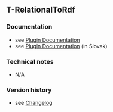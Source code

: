 T-RelationalToRdf
----------

### Documentation

* see [Plugin Documentation](./doc/About.md)
* see [Plugin Documentation](./doc/About_sk.md) (in Slovak)

### Technical notes

* N/A

### Version history

* see [Changelog](./CHANGELOG.md)

